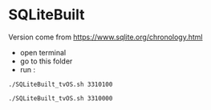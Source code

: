 # SQLiteBuilt

Version come from https://www.sqlite.org/chronology.html

- open terminal 
- go to this folder 
- run : 

```
./SQLiteBuilt_tvOS.sh 3310100
```
```
./SQLiteBuilt_tvOS.sh 3310000
```